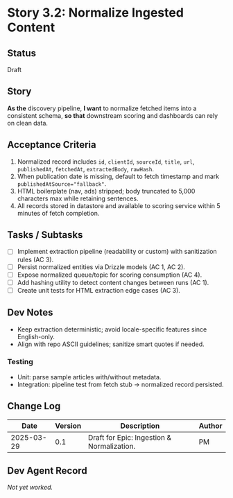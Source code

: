 # Story 3.2: Normalize Ingested Content

## Status
Draft

## Story
**As the** discovery pipeline,
**I want** to normalize fetched items into a consistent schema,
**so that** downstream scoring and dashboards can rely on clean data.

## Acceptance Criteria
1. Normalized record includes `id`, `clientId`, `sourceId`, `title`, `url`, `publishedAt`, `fetchedAt`, `extractedBody`, `rawHash`.
2. When publication date is missing, default to fetch timestamp and mark `publishedAtSource="fallback"`.
3. HTML boilerplate (nav, ads) stripped; body truncated to 5,000 characters max while retaining sentences.
4. All records stored in datastore and available to scoring service within 5 minutes of fetch completion.

## Tasks / Subtasks
- [ ] Implement extraction pipeline (readability or custom) with sanitization rules (AC 3).
- [ ] Persist normalized entities via Drizzle models (AC 1, AC 2).
- [ ] Expose normalized queue/topic for scoring consumption (AC 4).
- [ ] Add hashing utility to detect content changes between runs (AC 1).
- [ ] Create unit tests for HTML extraction edge cases (AC 3).

## Dev Notes
- Keep extraction deterministic; avoid locale-specific features since English-only.
- Align with repo ASCII guidelines; sanitize smart quotes if needed.

### Testing
- Unit: parse sample articles with/without metadata.
- Integration: pipeline test from fetch stub → normalized record persisted.

## Change Log
| Date | Version | Description | Author |
|------|---------|-------------|--------|
| 2025-03-29 | 0.1 | Draft for Epic: Ingestion & Normalization. | PM |

## Dev Agent Record
_Not yet worked._
